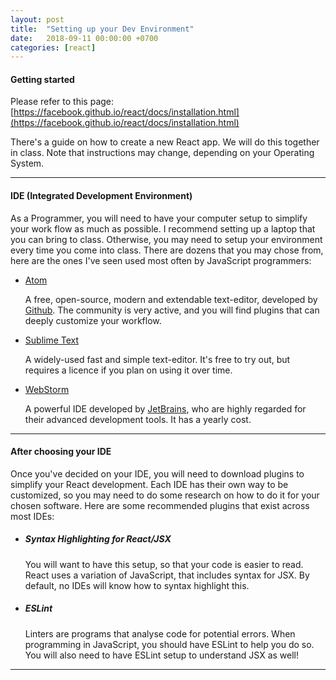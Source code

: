 ```yaml
---
layout: post
title:  "Setting up your Dev Environment"
date:   2018-09-11 00:00:00 +0700
categories: [react]
---
```


#### Getting started

Please refer to this page:
[https://facebook.github.io/react/docs/installation.html](https://facebook.github.io/react/docs/installation.html)

There's a guide on how to create a new React app. We will do this together in class. Note that instructions may change, depending on your Operating System.

---

#### IDE (Integrated Development Environment)

As a Programmer, you will need to have your computer setup to simplify your work flow as much as possible. I recommend setting up a laptop that you can bring to class. Otherwise, you may need to setup your environment every time you come into class. There are dozens that you may chose from, here are the ones I've seen used most often
by JavaScript programmers:

- [Atom](https://atom.io/)

  A free, open-source, modern and extendable text-editor, developed by [Github](https://github.com/).
  The community is very active, and you will find plugins that can deeply customize your workflow.

- [Sublime Text](https://www.sublimetext.com/)

  A widely-used fast and simple text-editor. It's free to try out, but requires a licence if you plan
  on using it over time.

- [WebStorm](https://www.jetbrains.com/webstorm/)

  A powerful IDE developed by [JetBrains](https://www.jetbrains.com/), who are highly regarded for their advanced development tools. It has a yearly cost.

---

#### After choosing your IDE

Once you've decided on your IDE, you will need to download plugins to simplify your React development.
Each IDE has their own way to be customized, so you may need to do some research on how to do it for your chosen software. Here are some recommended plugins that exist across most IDEs:

- ##### Syntax Highlighting for React/JSX

  You will want to have this setup, so that your code is easier to read. React uses a variation of JavaScript, that includes syntax for JSX. By default, no IDEs will know how to syntax highlight this.

- ##### ESLint

  Linters are programs that analyse code for potential errors. When programming in JavaScript,
  you should have ESLint to help you do so. You will also need to have ESLint setup to understand JSX as well!

---
